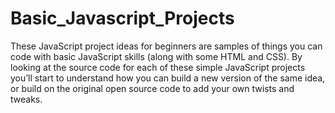 # Basic_Javascript_Projects

These JavaScript project ideas for beginners are samples of things you can code with basic JavaScript skills (along with some HTML and CSS). By looking at the source code for each of these simple JavaScript projects you’ll start to understand how you can build a new version of the same idea, or build on the original open source code to add your own twists and tweaks.
